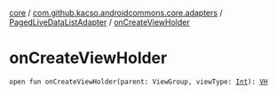 [core](../../index.md) / [com.github.kacso.androidcommons.core.adapters](../index.md) / [PagedLiveDataListAdapter](index.md) / [onCreateViewHolder](./on-create-view-holder.md)

# onCreateViewHolder

`open fun onCreateViewHolder(parent: ViewGroup, viewType: `[`Int`](https://kotlinlang.org/api/latest/jvm/stdlib/kotlin/-int/index.html)`): `[`VH`](index.md#VH)
